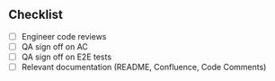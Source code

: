 ## Checklist
- [ ] Engineer code reviews
- [ ] QA sign off on AC
- [ ] QA sign off on E2E tests
- [ ] Relevant documentation (README, Confluence, Code Comments)

